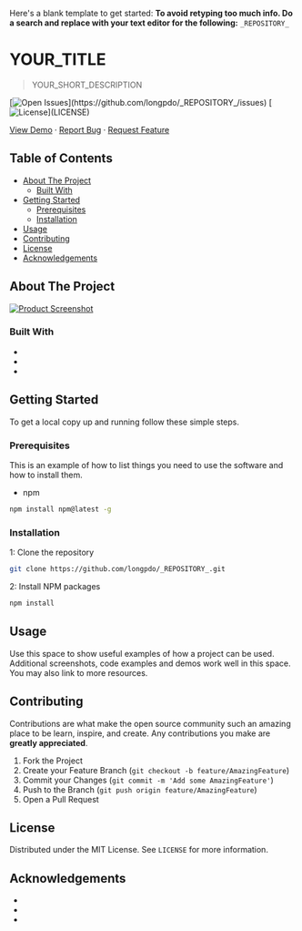 <!-- TODO -->
Here's a blank template to get started:
**To avoid retyping too much info. Do a search and replace with your text editor for the following:**
`_REPOSITORY_`
<!-- REMOVE ABOVE -->

# YOUR_TITLE <!-- omit in toc -->

> YOUR_SHORT_DESCRIPTION

[![Open Issues](https://badgen.net/github/open-issues/longpdo/_REPOSITORY_)](https://github.com/longpdo/_REPOSITORY_/issues)
[![License](https://badgen.net/github/license/longpdo/_REPOSITORY_)](LICENSE)

[View Demo](https://github.com/longpdo/_REPOSITORY_) · [Report Bug](https://github.com/longpdo/_REPOSITORY_/issues) · [Request Feature](https://github.com/longpdo/_REPOSITORY_/issues)

<!-- TABLE OF CONTENTS -->
## Table of Contents <!-- omit in toc -->

* [About The Project](#about-the-project)
  * [Built With](#built-with)
* [Getting Started](#getting-started)
  * [Prerequisites](#prerequisites)
  * [Installation](#installation)
* [Usage](#usage)
* [Contributing](#contributing)
* [License](#license)
* [Acknowledgements](#acknowledgements)

<!-- ABOUT THE PROJECT -->
## About The Project

[![Product Screenshot][product-screenshot]](https://github.com/longpdo/_REPOSITORY_)

### Built With

* []()
* []()
* []()

<!-- GETTING STARTED -->
## Getting Started

To get a local copy up and running follow these simple steps.

### Prerequisites

This is an example of how to list things you need to use the software and how to install them.

* npm

```sh
npm install npm@latest -g
```

### Installation

1: Clone the repository

```sh
git clone https://github.com/longpdo/_REPOSITORY_.git
```

2: Install NPM packages

```sh
npm install
```

<!-- USAGE EXAMPLES -->
## Usage

Use this space to show useful examples of how a project can be used. Additional screenshots, code examples and demos work well in this space. You may also link to more resources.

<!-- CONTRIBUTING -->
## Contributing

Contributions are what make the open source community such an amazing place to be learn, inspire, and create. Any contributions you make are **greatly appreciated**.

1. Fork the Project
2. Create your Feature Branch (`git checkout -b feature/AmazingFeature`)
3. Commit your Changes (`git commit -m 'Add some AmazingFeature'`)
4. Push to the Branch (`git push origin feature/AmazingFeature`)
5. Open a Pull Request

<!-- LICENSE -->
## License

Distributed under the MIT License. See `LICENSE` for more information.

<!-- ACKNOWLEDGEMENTS -->
## Acknowledgements

* []()
* []()
* []()

<!-- MARKDOWN LINKS & IMAGES -->
[product-screenshot]: images/screenshot.png

